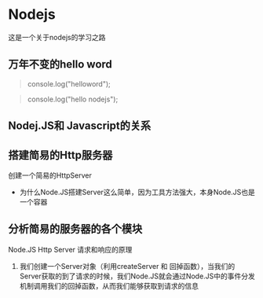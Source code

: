 # Nodejs
这是一个关于nodejs的学习之路
## 万年不变的hello word
>console.log("helloword");
 
>console.log("hello nodejs");

## Nodej.JS和 Javascript的关系

## 搭建简易的Http服务器
创建一个简易的HttpServer
  * 为什么Node.JS搭建Server这么简单，因为工具方法强大，本身Node.JS也是一个容器

## 分析简易的服务器的各个模块
Node.JS Http Server 请求和响应的原理
  1. 我们创建一个Server对象（利用createServer 和 回掉函数），当我们的Server获取的到了请求的时候，我们Node.JS就会通过Node.JS中的事件分发机制调用我们的回掉函数，从而我们能够获取到请求的信息